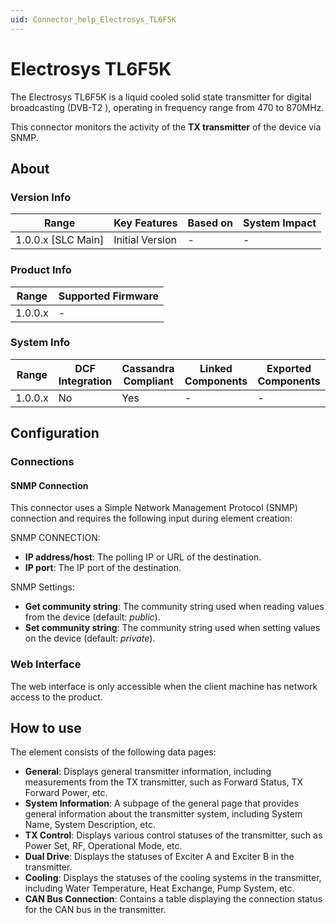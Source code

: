 ```yaml
---
uid: Connector_help_Electrosys_TL6F5K
---
```


# Electrosys TL6F5K

The Electrosys TL6F5K is a liquid cooled solid state transmitter for digital broadcasting (DVB-T2 ), operating in frequency range from 470 to 870MHz.

This connector monitors the activity of the **TX transmitter** of the device via SNMP.

## About

### Version Info

| Range                | Key Features     | Based on     | System Impact     |
|----------------------|------------------|--------------|-------------------|
| 1.0.0.x \[SLC Main\] | Initial Version  | \-           | \-                |

### Product Info

| Range     | Supported Firmware     |
|-----------|------------------------|
| 1.0.0.x   | \-                     |

### System Info

| Range     | DCF Integration     | Cassandra Compliant     | Linked Components     | Exported Components     |
|-----------|---------------------|-------------------------|-----------------------|-------------------------|
| 1.0.0.x   | No                  | Yes                     | \-                    | \-                      |

## Configuration

### Connections

#### SNMP Connection

This connector uses a Simple Network Management Protocol (SNMP) connection and requires the following input during element creation:

SNMP CONNECTION:

- **IP address/host**: The polling IP or URL of the destination.
- **IP port**: The IP port of the destination.

SNMP Settings:

- **Get community string**: The community string used when reading values from the device (default: *public*).
- **Set community string**: The community string used when setting values on the device (default: *private*).

### Web Interface

The web interface is only accessible when the client machine has network access to the product.

## How to use

The element consists of the following data pages:

- **General**: Displays general transmitter information, including measurements from the TX transmitter, such as Forward Status, TX Forward Power, etc.
- **System Information**: A subpage of the general page that provides general information about the transmitter system, including System Name, System Description, etc.
- **TX Control**: Displays various control statuses of the transmitter, such as Power Set, RF, Operational Mode, etc.
- **Dual Drive**: Displays the statuses of Exciter A and Exciter B in the transmitter.
- **Cooling**: Displays the statuses of the cooling systems in the transmitter, including Water Temperature, Heat Exchange, Pump System, etc.
- **CAN Bus Connection**: Contains a table displaying the connection status for the CAN bus in the transmitter.